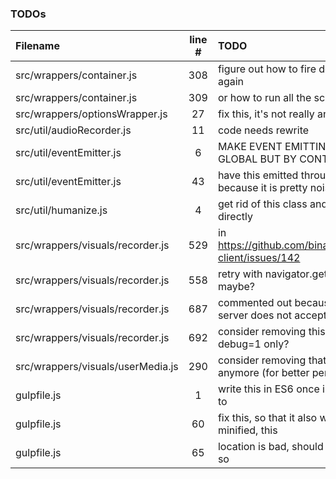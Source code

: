 ### TODOs
| Filename | line # | TODO
|:------|:------:|:------
| src/wrappers/container.js | 308 | figure out how to fire dom's onload event again
| src/wrappers/container.js | 309 | or how to run all the scripts over again
| src/wrappers/optionsWrapper.js | 27 | fix this, it's not really an option
| src/util/audioRecorder.js | 11 | code needs rewrite
| src/util/eventEmitter.js | 6 | MAKE EVENT EMITTING IN DESPOT NOT GLOBAL BUT BY CONTAINER ID INSTEAD
| src/util/eventEmitter.js | 43 | have this emitted through a configuration because it is pretty noisy
| src/util/humanize.js | 4 | get rid of this class and use those imports directly
| src/wrappers/visuals/recorder.js | 529 | in https://github.com/binarykitchen/videomail-client/issues/142
| src/wrappers/visuals/recorder.js | 558 | retry with navigator.getUserMedia_() maybe?
| src/wrappers/visuals/recorder.js | 687 | commented out because for some reasons server does not accept such a long
| src/wrappers/visuals/recorder.js | 692 | consider removing this later or have it for debug=1 only?
| src/wrappers/visuals/userMedia.js | 290 | consider removing that if it's not the case anymore (for better performance)
| gulpfile.js | 1 | write this in ES6 once i have figured out how to
| gulpfile.js | 60 | fix this, so that it also works when not minified, this
| gulpfile.js | 65 | location is bad, should be in a temp folder or so